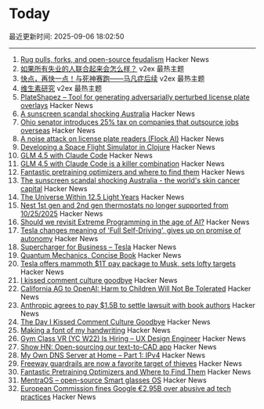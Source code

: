 # Today

最近更新时间: 2025-09-06 18:02:50

--- 
1. [Rug pulls, forks, and open-source feudalism](https://lwn.net/SubscriberLink/1036465/e80ebbc4cee39bfb/) Hacker News
2. [如果所有失业的人联合起来会怎么样？](https://www.v2ex.com/t/1157451) v2ex 最热主题
3. [快点，再快一点！与死神赛跑——马凡症后续](https://www.v2ex.com/t/1157444) v2ex 最热主题
4. [维生素研究](https://www.v2ex.com/t/1157425) v2ex 最热主题
5. [PlateShapez – Tool for generating adversarially perturbed license plate overlays](https://github.com/bennjordan/PlateShapez) Hacker News
6. [A sunscreen scandal shocking Australia](https://www.bbc.com/news/articles/c4gzl41rpdqo) Hacker News
7. [Ohio senator introduces 25% tax on companies that outsource jobs overseas](https://www.foxnews.com/politics/gop-senator-drops-hammer-companies-shipping-jobs-overseas-crucial-bill) Hacker News
8. [A noise attack on license plate readers (Flock AI)](https://github.com/bennjordan/PlateShapez) Hacker News
9. [Developing a Space Flight Simulator in Clojure](https://www.wedesoft.de/software/2025/09/05/clojure-game/) Hacker News
10. [GLM 4.5 with Claude Code](https://docs.z.ai/guides/llm/glm-4.5) Hacker News
11. [GLM 4.5 with Claude Code is a killer combination](https://docs.z.ai/guides/llm/glm-4.5) Hacker News
12. [Fantastic pretraining optimizers and where to find them](https://arxiv.org/abs/2509.02046) Hacker News
13. [The sunscreen scandal shocking Australia - the world's skin cancer capital](https://www.bbc.com/news/articles/c4gzl41rpdqo) Hacker News
14. [The Universe Within 12.5 Light Years](http://www.atlasoftheuniverse.com/12lys.html) Hacker News
15. [Nest 1st gen and 2nd gen thermostats no longer supported from 10/25/2025](https://community.hubitat.com/t/nest-1st-gen-and-2nd-gen-thermostats-no-longer-supported-by-google-from-10-25-2025/152952) Hacker News
16. [Should we revisit Extreme Programming in the age of AI?](https://www.hyperact.co.uk/blog/should-we-revisit-xp-in-the-age-of-ai) Hacker News
17. [Tesla changes meaning of 'Full Self-Driving', gives up on promise of autonomy](https://electrek.co/2025/09/05/tesla-changes-meaning-full-self-driving-give-up-promise-autonomy/) Hacker News
18. [Supercharger for Business – Tesla](https://www.tesla.com/supercharger-for-business) Hacker News
19. [Quantum Mechanics, Concise Book](https://github.com/basketballguy999/Quantum-Mechanics-Concise-Book) Hacker News
20. [Tesla offers mammoth $1T pay package to Musk, sets lofty targets](https://www.reuters.com/business/autos-transportation/tesla-offers-mammoth-1-trillion-pay-package-musk-sets-lofty-targets-2025-09-05/) Hacker News
21. [I kissed comment culture goodbye](https://sustainableviews.substack.com/p/the-day-i-kissed-comment-culture) Hacker News
22. [California AG to OpenAI: Harm to Children Will Not Be Tolerated](https://oag.ca.gov/news/press-releases/attorney-general-bonta-openai-harm-children-will-not-be-tolerated) Hacker News
23. [Anthropic agrees to pay $1.5B to settle lawsuit with book authors](https://www.nytimes.com/2025/09/05/technology/anthropic-settlement-copyright-ai.html?unlocked_article_code=1.jk8.bTTt.Zir9wmtPaTp2&smid=url-share) Hacker News
24. [The Day I Kissed Comment Culture Goodbye](https://sustainableviews.substack.com/p/the-day-i-kissed-comment-culture) Hacker News
25. [Making a font of my handwriting](https://chameth.com/making-a-font-of-my-handwriting/) Hacker News
26. [Gym Class VR (YC W22) Is Hiring – UX Design Engineer](https://www.ycombinator.com/companies/gym-class-by-irl-studios/jobs/ywXHGBv-ux-design-engineer-senior-staff-principal) Hacker News
27. [Show HN: Open-sourcing our text-to-CAD app](https://github.com/Adam-CAD/CADAM) Hacker News
28. [My Own DNS Server at Home – Part 1: IPv4](https://jan.wildeboer.net/2025/08/My-DNS-Part-1/) Hacker News
29. [Freeway guardrails are now a favorite target of thieves](https://laist.com/news/transportation/guardrails-aluminum-theft) Hacker News
30. [Fantastic Pretraining Optimizers and Where to Find Them](https://arxiv.org/abs/2509.02046) Hacker News
31. [MentraOS – open-source Smart glasses OS](https://github.com/Mentra-Community/MentraOS) Hacker News
32. [European Commission fines Google €2.95B over abusive ad tech practices](https://ec.europa.eu/commission/presscorner/detail/en/ip_25_1992) Hacker News

